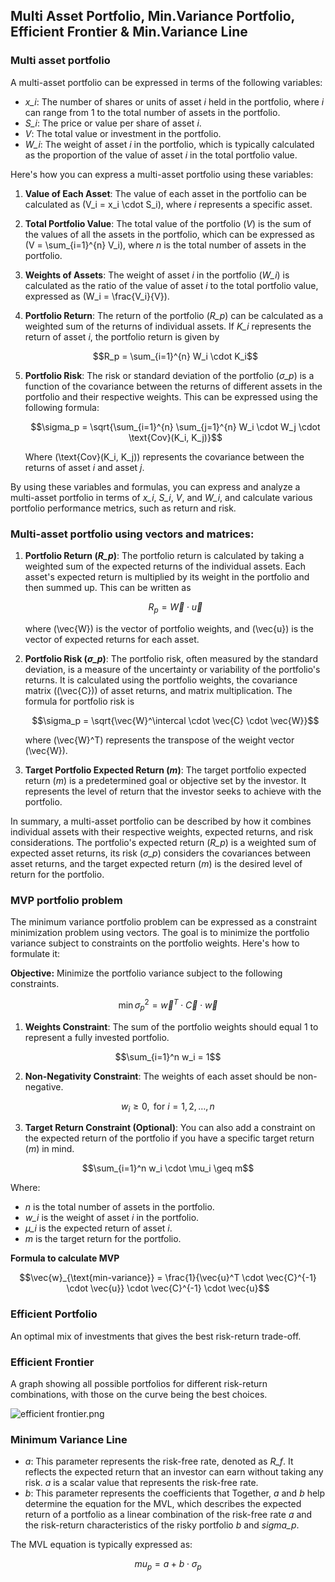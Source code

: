 ## **Multi Asset Portfolio, Min.Variance Portfolio, Efficient Frontier & Min.Variance Line**

### **Multi asset portfolio**

A multi-asset portfolio can be expressed in terms of the following variables:

- *x_i*: The number of shares or units of asset *i* held in the portfolio, where *i* can range from 1 to the total number of assets in the portfolio.
- *S_i*: The price or value per share of asset *i*.
- *V*: The total value or investment in the portfolio.
- *W_i*: The weight of asset *i* in the portfolio, which is typically calculated as the proportion of the value of asset *i* in the total portfolio value.

Here's how you can express a multi-asset portfolio using these variables:

1. **Value of Each Asset**: The value of each asset in the portfolio can be calculated as \(V_i = x_i \cdot S_i\), where *i* represents a specific asset.

2. **Total Portfolio Value**: The total value of the portfolio (*V*) is the sum of the values of all the assets in the portfolio, which can be expressed as \(V = \sum_{i=1}^{n} V_i\), where *n* is the total number of assets in the portfolio.

3. **Weights of Assets**: The weight of asset *i* in the portfolio (*W_i*) is calculated as the ratio of the value of asset *i* to the total portfolio value, expressed as \(W_i = \frac{V_i}{V}\).

4. **Portfolio Return**: The return of the portfolio (*R_p*) can be calculated as a weighted sum of the returns of individual assets. If *K_i* represents the return of asset *i*, the portfolio return is given by

   $$R_p = \sum_{i=1}^{n} W_i \cdot K_i$$

5. **Portfolio Risk**: The risk or standard deviation of the portfolio (*σ_p*) is a function of the covariance between the returns of different assets in the portfolio and their respective weights. This can be expressed using the following formula:

   $$\sigma_p = \sqrt{\sum_{i=1}^{n} \sum_{j=1}^{n} W_i \cdot W_j \cdot \text{Cov}(K_i, K_j)}$$

   Where \(\text{Cov}(K_i, K_j)\) represents the covariance between the returns of asset *i* and asset *j*.

By using these variables and formulas, you can express and analyze a multi-asset portfolio in terms of *x_i*, *S_i*, *V*, and *W_i*, and calculate various portfolio performance metrics, such as return and risk.

### **Multi-asset portfolio using vectors and matrices:**

1. **Portfolio Return (*R_p*)**: The portfolio return is calculated by taking a weighted sum of the expected returns of the individual assets. Each asset's expected return is multiplied by its weight in the portfolio and then summed up. This can be written as

   $$R_p = \vec{W} \cdot \vec{u}$$

   where \(\vec{W}\) is the vector of portfolio weights, and \(\vec{u}\) is the vector of expected returns for each asset.

2. **Portfolio Risk (*σ_p*)**: The portfolio risk, often measured by the standard deviation, is a measure of the uncertainty or variability of the portfolio's returns. It is calculated using the portfolio weights, the covariance matrix (\(\vec{C}\)) of asset returns, and matrix multiplication. The formula for portfolio risk is

   $$\sigma_p = \sqrt{\vec{W}^\intercal \cdot \vec{C} \cdot \vec{W}}$$

   where \(\vec{W}^T\) represents the transpose of the weight vector \(\vec{W}\).

3. **Target Portfolio Expected Return (*m*)**: The target portfolio expected return (*m*) is a predetermined goal or objective set by the investor. It represents the level of return that the investor seeks to achieve with the portfolio.

In summary, a multi-asset portfolio can be described by how it combines individual assets with their respective weights, expected returns, and risk considerations. The portfolio's expected return (*R_p*) is a weighted sum of expected asset returns, its risk (*σ_p*) considers the covariances between asset returns, and the target expected return (*m*) is the desired level of return for the portfolio.

### **MVP portfolio problem**

The minimum variance portfolio problem can be expressed as a constraint minimization problem using vectors. The goal is to minimize the portfolio variance subject to constraints on the portfolio weights. Here's how to formulate it:

**Objective:**
Minimize the portfolio variance subject to the following constraints.

$$\min \sigma^2_p = \vec{w}^T \cdot \vec{C} \cdot \vec{w}$$

1. **Weights Constraint**: The sum of the portfolio weights should equal 1 to represent a fully invested portfolio.

$$\sum_{i=1}^n w_i = 1$$

2. **Non-Negativity Constraint**: The weights of each asset should be non-negative.

$$w_i \geq 0, \text{ for } i = 1, 2, \ldots, n$$

3. **Target Return Constraint (Optional)**: You can also add a constraint on the expected return of the portfolio if you have a specific target return (*m*) in mind.

$$\sum_{i=1}^n w_i \cdot \mu_i \geq m$$

Where:

- *n* is the total number of assets in the portfolio.
- *w_i* is the weight of asset *i* in the portfolio.
- *μ_i* is the expected return of asset *i*.
- *m* is the target return for the portfolio.

**Formula to calculate MVP**

$$\vec{w}_{\text{min-variance}} = \frac{1}{\vec{u}^T \cdot \vec{C}^{-1} \cdot \vec{u}} \cdot \vec{C}^{-1} \cdot \vec{u}$$

### **Efficient Portfolio**

An optimal mix of investments that gives the best risk-return trade-off.

### **Efficient Frontier**

A graph showing all possible portfolios for different risk-return combinations, with those on the curve being the best choices.

![efficient frontier.png](https://prod-files-secure.s3.us-west-2.amazonaws.com/58c8d62c-66bc-4757-845d-1849a6bd8563/7ce16da2-2e11-46f4-b201-d73cd8769aa2/efficient_frontier.png)

### **Minimum Variance Line**

- *a*: This parameter represents the risk-free rate, denoted as *R_f*. It reflects the expected return that an investor can earn without taking any risk. *a* is a scalar value that represents the risk-free rate.
- *b*: This parameter represents the coefficients that
Together, *a* and *b* help determine the equation for the MVL, which describes the expected return of a portfolio as a linear combination of the risk-free rate *a* and the risk-return characteristics of the risky portfolio *b* and *sigma_p*.

The MVL equation is typically expressed as:

$$mu_p = a + b \cdot \sigma_p$$
